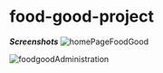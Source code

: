 # food-good-project

***Screenshots***
![homePageFoodGood](https://github.com/YordanDobrev97/food-good-project/assets/42092212/12ff4d8a-65b6-467c-bafc-052512060800)

![foodgoodAdministration](https://github.com/YordanDobrev97/food-good-project/assets/42092212/4577ecd0-2932-4423-b0f6-214463a953c1)
